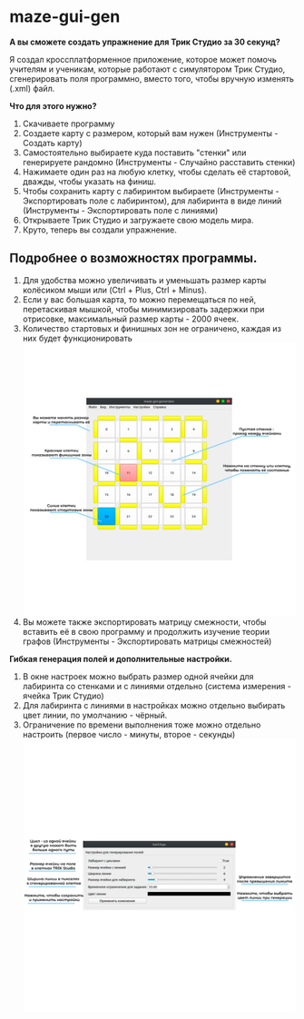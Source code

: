 # maze-gui-gen

**А вы сможете создать упражнение для Трик Студио за 30 секунд?**

Я создал кроссплатформенное приложение, которое может помочь учителям и ученикам, которые работают с симулятором Трик Студио, сгенерировать поля программно, вместо того, чтобы вручную изменять (.xml) файл.

**Что для этого нужно?**

1. Скачиваете программу
1. Создаете карту с размером, который вам нужен (Инструменты - Создать карту)
1. Самостоятельно выбираете куда поставить "стенки" или генерируете рандомно (Инструменты - Случайно расставить стенки)
1. Нажимаете один раз на любую клетку, чтобы сделать её стартовой, дважды, чтобы указать на финиш.
1. Чтобы сохранить карту с лабиринтом выбираете (Инструменты - Экспортировать поле с лабиринтом), для лабиринта в виде линий (Инструменты - Экспортировать поле с линиями)
1. Открываете Трик Студио и загружаете свою модель мира.
1. Круто, теперь вы создали упражнение.


## Подробнее о возможностях программы.

1. Для удобства можно увеличивать и уменьшать размер карты колёсиком мыши или (Ctrl + Plus, Ctrl + Minus).
1. Если у вас большая карта, то можно перемещаться по ней, перетаскивая мышкой, чтобы минимизировать задержки при отрисовке, максимальный размер карты - 2000 ячеек.
1. Количество стартовых и финишных зон не ограничено, каждая из них будет функционировать
![ru 1](/source/media/out_ru_1.png)
1. Вы можете также экспортировать матрицу смежности, чтобы вставить её в свою программу и продолжить изучение теории графов (Инструменты - Экспортировать матрицы смежностей)

**Гибкая генерация полей и дополнительные настройки.**

1. В окне настроек можно выбрать размер одной ячейки для лабиринта со стенками и с линиями отдельно (система измерения - ячейка Трик Студио)
1. Для лабиринта с линиями в настройках можно отдельно выбирать цвет линии, по умолчанию - чёрный.
1. Ограничение по времени выполнения тоже можно отдельно настроить (первое число - минуты, второе - секунды)
![ru 3](/source/media/out_ru_7.png)

